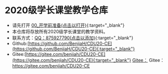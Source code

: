 # 2020级学长课堂教学仓库

- 请先打开 [00_开学前准备(点击以打开)](00_开学前准备){:target="_blank"}
- 本仓库将存放所有2020级学长课堂的教学资料。
- 联系方式：[QQ：875927790(点击以添加)](http://wpa.qq.com/msgrd?v=3&uin=875927790&site=qq&menu=yes){:target="_blank"}
- Github:[https://github.com/BenjiaH/CDU20-CE](https://github.com/BenjiaH/CDU20-CE){:target="_blank"}
- Gitee:[https://gitee.com/benjiah/CDU20-CE](https://gitee.com/benjiah/CDU20-CE){:target="_blank"}
<a href="https://gitee.com/benjiah/CDU20-CE" target="_blank">Gitee：</a>
Gitee：<a href="https://gitee.com/benjiah/CDU20-CE" target="_blank">https://gitee.com/benjiah/CDU20-CE</a>